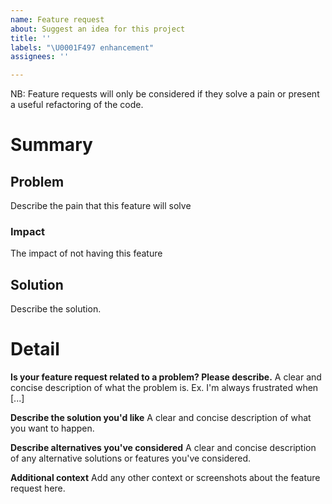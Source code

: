 ```yaml
---
name: Feature request
about: Suggest an idea for this project
title: ''
labels: "\U0001F497 enhancement"
assignees: ''

---
```


NB: Feature requests will only be considered if they solve a pain or present a useful refactoring of the code. 

# Summary

## Problem

Describe the pain that this feature will solve

### Impact

The impact of not having this feature

## Solution

Describe the solution.

# Detail

**Is your feature request related to a problem? Please describe.**
A clear and concise description of what the problem is. Ex. I'm always frustrated when [...]

**Describe the solution you'd like**
A clear and concise description of what you want to happen.

**Describe alternatives you've considered**
A clear and concise description of any alternative solutions or features you've considered.

**Additional context**
Add any other context or screenshots about the feature request here.
